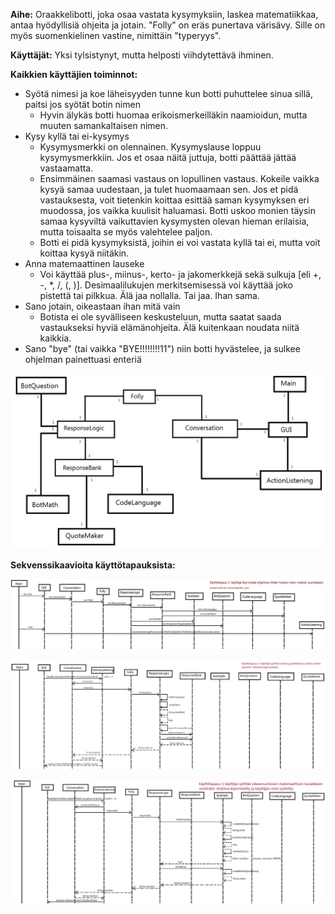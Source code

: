 **Aihe:** Oraakkelibotti, joka osaa vastata kysymyksiin, laskea matematiikkaa, antaa hyödyllisiä ohjeita ja jotain. "Folly" on eräs punertava värisävy. Sille on myös suomenkielinen vastine, nimittäin "typeryys".

**Käyttäjät:** Yksi tylsistynyt, mutta helposti viihdytettävä ihminen.

**Kaikkien käyttäjien toiminnot:**

* Syötä nimesi ja koe läheisyyden tunne kun botti puhuttelee sinua sillä, paitsi jos syötät botin nimen
  * Hyvin älykäs botti huomaa erikoismerkeilläkin naamioidun, mutta muuten samankaltaisen nimen.
* Kysy kyllä tai ei-kysymys
  * Kysymysmerkki on olennainen. Kysymyslause loppuu kysymysmerkkiin. Jos et osaa näitä juttuja, botti päättää jättää vastaamatta.
  * Ensimmäinen saamasi vastaus on lopullinen vastaus. Kokeile vaikka kysyä samaa uudestaan, ja tulet huomaamaan sen. Jos et pidä vastauksesta, voit tietenkin koittaa esittää saman kysymyksen eri muodossa, jos vaikka kuulisit haluamasi. Botti uskoo monien täysin samaa kysyviltä vaikuttavien kysymysten olevan hieman erilaisia, mutta toisaalta se myös valehtelee paljon.
  * Botti ei pidä kysymyksistä, joihin ei voi vastata kyllä tai ei, mutta voit koittaa kysyä niitäkin.
* Anna matemaattinen lauseke
  * Voi käyttää plus-, miinus-, kerto- ja jakomerkkejä sekä sulkuja [eli +, -, *, /, (, )]. Desimaalilukujen merkitsemisessä voi käyttää joko pistettä tai pilkkua. Älä jaa nollalla. Tai jaa. Ihan sama.
* Sano jotain, oikeastaan ihan mitä vain
  * Botista ei ole syvälliseen keskusteluun, mutta saatat saada vastaukseksi hyviä elämänohjeita. Älä kuitenkaan noudata niitä kaikkia.
* Sano "bye" (tai vaikka "BYE!!!!!!!!11") niin botti hyvästelee, ja sulkee ohjelman painettuasi enteriä


![class diagram](luokkakaavio.png)

**Sekvenssikaavioita käyttötapauksista:**

![1rd](kayttotapaus1.png)

![2st](kayttotapaus2.png)

![3nd](kayttotapaus3.png)
